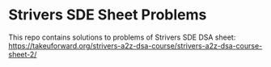 # Strivers SDE Sheet Problems
This repo contains solutions to problems of Strivers SDE DSA sheet:
https://takeuforward.org/strivers-a2z-dsa-course/strivers-a2z-dsa-course-sheet-2/
